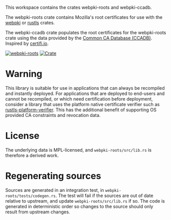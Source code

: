 This workspace contains the crates webpki-roots and webpki-ccadb.

The webpki-roots crate contains Mozilla's root certificates for use with
the [webpki](https://github.com/rustls/webpki) or
[rustls](https://github.com/rustls/rustls) crates.

The webpki-ccadb crate populates the root certificates for the webpki-roots crate
using the data provided by the [Common CA Database (CCADB)](https://www.ccadb.org/).
Inspired by [certifi.io](https://certifi.io/en/latest/).

[![webpki-roots](https://github.com/rustls/webpki-roots/actions/workflows/build.yml/badge.svg?branch=main)](https://github.com/rustls/webpki-roots/actions/workflows/build.yml)
[![Crate](https://img.shields.io/crates/v/webpki-roots.svg)](https://crates.io/crates/webpki-roots)

# Warning

This library is suitable for use in applications that can always be recompiled and instantly deployed.
For applications that are deployed to end-users and cannot be recompiled, or which need certification
before deployment, consider a library that uses the platform native certificate verifier such as
[rustls-platform-verifier]. This has the additional benefit of supporting OS provided CA constraints
and revocation data.

[rustls-platform-verifier]: https://docs.rs/rustls-platform-verifier

# License
The underlying data is MPL-licensed, and `webpki-roots/src/lib.rs`
is therefore a derived work.

# Regenerating sources
Sources are generated in an integration test, in `webpki-roots/tests/codegen.rs`. The test
will fail if the sources are out of date relative to upstream, and update
`webpki-roots/src/lib.rs` if so. The code is generated in deterministic order so changes
to the source should only result from upstream changes.
